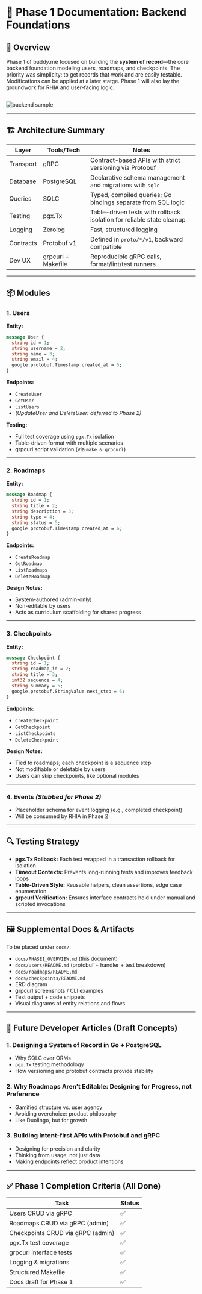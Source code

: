 # 📘 Phase 1 Documentation: Backend Foundations

## 🧭 Overview

Phase 1 of buddy.me focused on building the **system of record**—the core backend foundation modeling users, roadmaps, and checkpoints. The priority was simplicity: to get records that work and are easily testable. Modifications can be applied at a later statge. Phase 1 will also lay the groundwork for RHIA and user-facing logic.

## 

![backend sample](new.gif)

---

## 🏗️ Architecture Summary

| Layer     | Tools/Tech         | Notes                                                                 |
| --------- | ------------------ | --------------------------------------------------------------------- |
| Transport | gRPC               | Contract-based APIs with strict versioning via Protobuf               |
| Database  | PostgreSQL         | Declarative schema management and migrations with `sqlc`              |
| Queries   | SQLC               | Typed, compiled queries; Go bindings separate from SQL logic          |
| Testing   | pgx.Tx             | Table-driven tests with rollback isolation for reliable state cleanup |
| Logging   | Zerolog            | Fast, structured logging                                              |
| Contracts | Protobuf v1        | Defined in `proto/*/v1`, backward compatible                          |
| Dev UX    | grpcurl + Makefile | Reproducible gRPC calls, format/lint/test runners                     |

---

## 📦 Modules

### 1. Users

**Entity:**

```protobuf
message User {
  string id = 1;
  string username = 2;
  string name = 3;
  string email = 4;
  google.protobuf.Timestamp created_at = 5;
}
```

**Endpoints:**

* `CreateUser`
* `GetUser`
* `ListUsers`
* *(UpdateUser and DeleteUser: deferred to Phase 2)*

**Testing:**

* Full test coverage using `pgx.Tx` isolation
* Table-driven format with multiple scenarios
* grpcurl script validation (via `make & grpcurl`)

---

### 2. Roadmaps

**Entity:**

```protobuf
message Roadmap {
  string id = 1;
  string title = 2;
  string description = 3;
  string type = 4;
  string status = 5;
  google.protobuf.Timestamp created_at = 6;
}
```

**Endpoints:**

* `CreateRoadmap`
* `GetRoadmap`
* `ListRoadmaps`
* `DeleteRoadmap`

**Design Notes:**

* System-authored (admin-only)
* Non-editable by users
* Acts as curriculum scaffolding for shared progress

---

### 3. Checkpoints

**Entity:**

```protobuf
message Checkpoint {
  string id = 1;
  string roadmap_id = 2;
  string title = 3;
  int32 sequence = 4;
  string summary = 5;
  google.protobuf.StringValue next_step = 6;
}
```

**Endpoints:**

* `CreateCheckpoint`
* `GetCheckpoint`
* `ListCheckpoints`
* `DeleteCheckpoint`

**Design Notes:**

* Tied to roadmaps; each checkpoint is a sequence step
* Not modifiable or deletable by users
* Users can skip checkpoints, like optional modules

---

### 4. Events *(Stubbed for Phase 2)*

* Placeholder schema for event logging (e.g., completed checkpoint)
* Will be consumed by RHIA in Phase 2

---

## 🔍 Testing Strategy

* **pgx.Tx Rollback:** Each test wrapped in a transaction rollback for isolation
* **Timeout Contexts:** Prevents long-running tests and improves feedback loops
* **Table-Driven Style:** Reusable helpers, clean assertions, edge case enumeration
* **grpcurl Verification:** Ensures interface contracts hold under manual and scripted invocations

---

## 🖼️ Supplemental Docs & Artifacts

To be placed under `docs/`:

* `docs/PHASE1_OVERVIEW.md` (this document)
* `docs/users/README.md` (protobuf + handler + test breakdown)
* `docs/roadmaps/README.md`
* `docs/checkpoints/README.md`
* ERD diagram
* grpcurl screenshots / CLI examples
* Test output + code snippets
* Visual diagrams of entity relations and flows

---

## 🧾 Future Developer Articles (Draft Concepts)

### 1. **Designing a System of Record in Go + PostgreSQL**

* Why SQLC over ORMs
* `pgx.Tx` testing methodology
* How versioning and protobuf contracts provide stability

### 2. **Why Roadmaps Aren’t Editable: Designing for Progress, not Preference**

* Gamified structure vs. user agency
* Avoiding overchoice: product philosophy
* Like Duolingo, but for growth

### 3. **Building Intent-first APIs with Protobuf and gRPC**

* Designing for precision and clarity
* Thinking from usage, not just data
* Making endpoints reflect product intentions

---

## ✅ Phase 1 Completion Criteria (All Done)

| Task                              | Status |
| --------------------------------- | ------ |
| Users CRUD via gRPC               | ✅      |
| Roadmaps CRUD via gRPC (admin)    | ✅      |
| Checkpoints CRUD via gRPC (admin) | ✅      |
| pgx.Tx test coverage              | ✅      |
| grpcurl interface tests           | ✅      |
| Logging & migrations              | ✅      |
| Structured Makefile               | ✅      |
| Docs draft for Phase 1            | ✅      |
